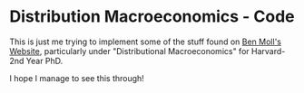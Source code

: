 # Distribution Macroeconomics - Code

This is just me trying to implement some of the stuff found on [Ben Moll's Website](https://benjaminmoll.com/lectures/), particularly under "Distributional Macroeconomics" for Harvard-2nd Year PhD.

I hope I manage to see this through!
